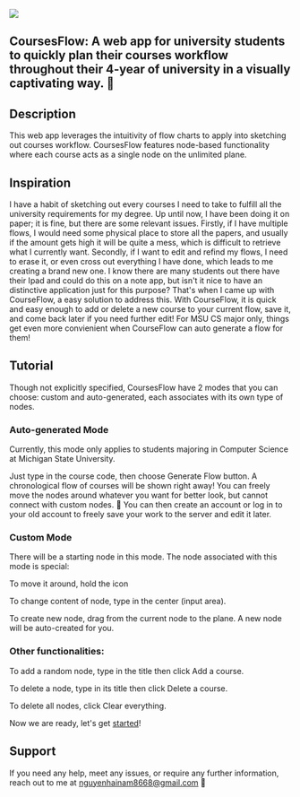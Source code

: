 ![](https://github.com/Euclid0192/CourseFlowFE/blob/main/src/assets/flow.gif) 
## CoursesFlow: A web app for university students to quickly plan their courses workflow throughout their 4-year of university in a visually captivating way.  📆

## Description
This web app leverages the intuitivity of flow charts to apply into sketching out courses workflow. CoursesFlow features node-based functionality where each course acts as a single node on the unlimited plane.

## Inspiration
I have a habit of sketching out every courses I need to take to fulfill all the university requirements for my degree. Up until now, I have been doing it on paper; it is fine, but there are some relevant issues. Firstly, if I have multiple flows, I would need some physical place to store all the papers, and usually if the amount gets high it will be quite a mess, which is difficult to retrieve what I currently want. Secondly, if I want to edit and refind my flows, I need to erase it, or even cross out everything I have done, which leads to me creating a brand new one. I know there are many students out there have their Ipad and could do this on a note app, but isn't it nice to have an distinctive application just for this purpose? That's when I came up with CourseFlow, a easy solution to address this. With CourseFlow, it is quick and easy enough to add or delete a new course to your current flow, save it, and come back later if you need further edit! For MSU CS major only, things get even more convienient when CourseFlow can auto generate a flow for them!

## Tutorial
Though not explicitly specified, CoursesFlow have 2 modes that you can choose: custom and auto-generated, each associates with its own type of nodes.

### Auto-generated Mode 
Currently, this mode only applies to students majoring in Computer Science at Michigan State University.

Just type in the course code, then choose Generate Flow button. A chronological flow of courses will be shown right away! You can freely move the nodes around whatever you want for better look, but cannot connect with custom nodes. 🤩 You can then create an account or log in to your old account to freely save your work to the server and edit it later.

### Custom Mode 
There will be a starting node in this mode. The node associated with this mode is special:

To move it around, hold the icon

To change content of node, type in the center (input area).

To create new node, drag from the current node to the plane. A new node will be auto-created for you.

### Other functionalities:
To add a random node, type in the title then click Add a course.

To delete a node, type in its title then click Delete a course.

To delete all nodes, click Clear everything.


Now we are ready, let's get [started](https://courseflowfe.onrender.com)! 

## Support
If you need any help, meet any issues, or require any further information, reach out to me at nguyenhainam8668@gmail.com 📨
